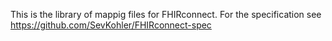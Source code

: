 This is the library of mappig files for FHIRconnect. 
For the specification see https://github.com/SevKohler/FHIRconnect-spec
